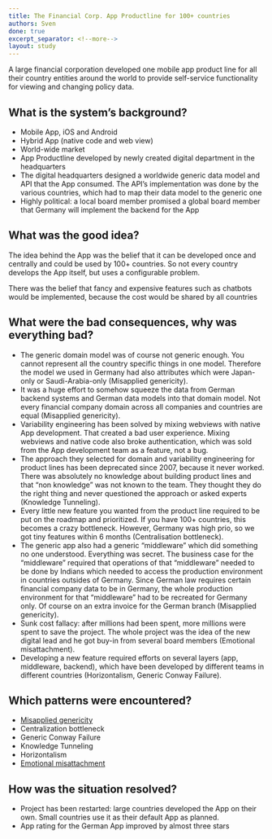 ```yaml
---
title: The Financial Corp. App Productline for 100+ countries
authors: Sven
done: true
excerpt_separator: <!--more-->
layout: study
---
```

A large financial corporation developed one mobile app product line for all their country entities around the world to provide self-service functionality for viewing and changing policy data.<!--more-->

## What is the system’s background?
* Mobile App, iOS and Android
* Hybrid App (native code and web view)
* World-wide market
* App Productline developed by newly created digital department in the headquarters
* The digital headquarters designed a worldwide generic data model and API that the App consumed. The API’s implementation was done by the various countries, which had to map their data model to the generic one
* Highly political: a local board member promised a global board member that Germany will implement the backend for the App

## What was the good idea?
The idea behind the App was the belief that it can be developed once and centrally and could be used by 100+ countries. So not every country develops the App itself, but uses a configurable problem.

There was the belief that fancy and expensive features such as chatbots would be implemented, because the cost would be shared by all countries

## What were the bad consequences, why was everything bad?
* The generic domain model was of course not generic enough. You cannot represent all the country specific things in one model. Therefore the model we used in Germany had also attributes which were Japan-only or Saudi-Arabia-only (Misapplied genericity).
* It was a huge effort to somehow squeeze the data from German backend systems and German data models into that domain model. Not every financial company domain across all companies and countries are equal (Misapplied genericity).
* Variability engineering has been solved by mixing webviews with native App development. That created a bad user experience. Mixing webviews and native code also broke authentication, which was sold from the App development team as a feature, not a bug. 
* The approach they selected for domain and variability engineering for product lines has been deprecated since 2007, because it never worked. There was absolutely no knowledge about building product lines and that “non knowledge” was not known to the team. They thought they do the right thing and never questioned the approach or asked experts (Knowledge Tunneling).
* Every little new feature you wanted from the product line required to be put on the roadmap and prioritized. If you have 100+ countries, this becomes a crazy bottleneck. However, Germany was high prio, so we got tiny features within 6 months (Centralisation bottleneck).
* The generic app also had a generic “middleware” which did something no one understood. Everything was secret. The business case for the “middleware” required that operations of that “middleware” needed to be done by Indians which needed to access the production environment in countries outsides of Germany. Since German law requires certain financial company data to be in Germany, the whole production environment for that “middleware” had to be recreated for Germany only. Of course on an extra invoice for the German branch (Misapplied genericity).
* Sunk cost fallacy: after millions had been spent, more millions were spent to save the project. The whole project was the idea of the new digital lead and he got buy-in from several board members (Emotional misattachment).
* Developing a new feature required efforts on several layers (app, middleware, backend), which have been developed by different teams in different countries (Horizontalism, Generic Conway Failure).

## Which patterns were encountered?
* [Misapplied genericity](../patterns/misapplied_genericity.html)
* Centralization bottleneck
* Generic Conway Failure
* Knowledge Tunneling
* Horizontalism
* [Emotional misattachment](../patterns/emotional_misattachment.html)

## How was the situation resolved?
* Project has been restarted: large countries developed the App on their own. Small countries use it as their default App as planned.
* App rating for the German App improved by almost three stars
